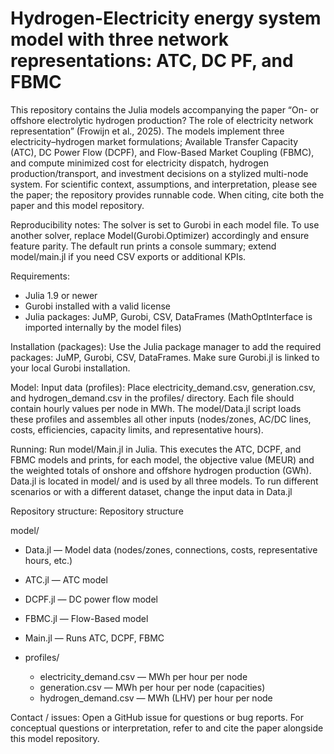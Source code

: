 # Hydrogen-Electricity energy system model with three network representations: ATC, DC PF, and FBMC

This repository contains the Julia models accompanying the paper “On- or offshore electrolytic hydrogen production? The role of electricity network representation” (Frowijn et al., 2025).
The models implement three electricity–hydrogen market formulations; Available Transfer Capacity (ATC), DC Power Flow (DCPF), and Flow-Based Market Coupling (FBMC), and compute minimized cost for electricity dispatch, hydrogen production/transport, and investment decisions on a stylized multi-node system. For scientific context, assumptions, and interpretation, please see the paper; the repository provides runnable code.
When citing, cite both the paper and this model repository.

Reproducibility notes:
The solver is set to Gurobi in each model file. To use another solver, replace Model(Gurobi.Optimizer) accordingly and ensure feature parity. The default run prints a console summary; extend model/main.jl if you need CSV exports or additional KPIs.

Requirements:
- Julia 1.9 or newer
- Gurobi installed with a valid license
- Julia packages: JuMP, Gurobi, CSV, DataFrames (MathOptInterface is imported internally by the model files)

Installation (packages):
Use the Julia package manager to add the required packages: JuMP, Gurobi, CSV, DataFrames. Make sure Gurobi.jl is linked to your local Gurobi installation.

Model:
Input data (profiles):
Place electricity_demand.csv, generation.csv, and hydrogen_demand.csv in the profiles/ directory. Each file should contain hourly values per node in MWh. The model/Data.jl script loads these profiles and assembles all other inputs (nodes/zones, AC/DC lines, costs, efficiencies, capacity limits, and representative hours).

Running:
Run model/Main.jl in Julia. This executes the ATC, DCPF, and FBMC models and prints, for each model, the objective value (MEUR) and the weighted totals of onshore and offshore hydrogen production (GWh). Data.jl is located in model/ and is used by all three models.
To run different scenarios or with a different dataset, change the input data in Data.jl

Repository structure:
Repository structure

model/
- Data.jl — Model data (nodes/zones, connections, costs, representative hours, etc.)
- ATC.jl — ATC model
- DCPF.jl — DC power flow model
- FBMC.jl — Flow-Based model
- Main.jl — Runs ATC, DCPF, FBMC

- profiles/
  - electricity_demand.csv — MWh per hour per node
  - generation.csv — MWh per hour per node (capacities)
  - hydrogen_demand.csv — MWh (LHV) per hour per node

Contact / issues:
Open a GitHub issue for questions or bug reports. For conceptual questions or interpretation, refer to and cite the paper alongside this model repository.
